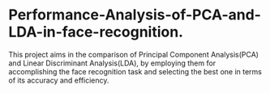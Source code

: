 # Performance-Analysis-of-PCA-and-LDA-in-face-recognition.
This project aims in the comparison of Principal Component Analysis(PCA) and Linear Discriminant Analysis(LDA), by employing them for accomplishing the face recognition task and selecting the best one in terms of its accuracy and efficiency.
